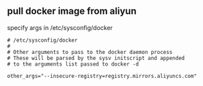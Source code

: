 ## pull docker image from aliyun

specify args in /etc/sysconfig/docker

```
# /etc/sysconfig/docker
#
# Other arguments to pass to the docker daemon process
# These will be parsed by the sysv initscript and appended
# to the arguments list passed to docker -d

other_args="--insecure-registry=registry.mirrors.aliyuncs.com"
```
